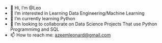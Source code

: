 - 👋 Hi, I’m @Leo
- 👀 I’m interested in Learning Data Engineering/Machine Learning
- 🌱 I’m currently learning Python
- 💞️ I’m looking to collaborate on Data Science Projects That use Python Programmimg and SQL
- 📫 How to reach me: azeemleonard@gmail.com

<!---
Akanyagle/Akanyagle is Student at Springboard Data Science Career Preparation Course repository because its `README.md` (this file) appears on your GitHub profile.
You can click the Preview link to take a look at your changes.
--->
